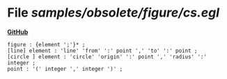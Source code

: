 # File _samples/obsolete/figure/cs.egl_
**[GitHub](https://github.com/softlang/yas/blob/master/samples/obsolete/figure/cs.egl)**
```
figure : {element ';'}* ;
[line] element : 'line' 'from' ':' point ',' 'to' ':' point ;
[circle ] element : 'circle' 'origin' ':' point ',' 'radius' ':' integer ;
point : '(' integer ',' integer ')' ;
```
